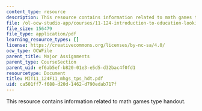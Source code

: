```yaml
---
content_type: resource
description: This resource contains information related to math games type handout.
file: /ol-ocw-studio-app/courses/11-124-introduction-to-education-looking-forward-and-looking-back-on-education-fall-2011/ca501ff7f688d20d1462d790edab717f_MIT11_124F11_mhgs_tps_hdt.pdf
file_size: 156479
file_type: application/pdf
learning_resource_types: []
license: https://creativecommons.org/licenses/by-nc-sa/4.0/
ocw_type: OCWFile
parent_title: Major Assignments
parent_type: CourseSection
parent_uid: ef6ab5ef-b820-01e3-e5d5-d32bac4f0fd1
resourcetype: Document
title: MIT11_124F11_mhgs_tps_hdt.pdf
uid: ca501ff7-f688-d20d-1462-d790edab717f
---
```

This resource contains information related to math games type handout.